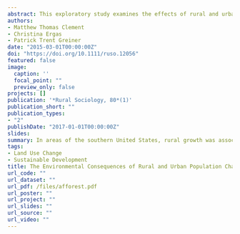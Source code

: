 ```yaml
---
abstract: This exploratory study examines the effects of rural and urban population change on forest cover at the local level across the southern United States. Using county‐level data from the National Land Cover Database and other U.S. government sources, we regressed the total area of forest cover on rural and urban population size in spatial panel models with two‐way fixed effects. When we controlled for several other factors, including the number of forestry operations at the county level, regression results indicate that urban change had no effect, but rural population size was positively related to total forest area, and this effect was most pronounced in and around Georgia. Thus, in areas of the southern United States, rural growth was associated with afforestation, not deforestation. We speculate on how this unusual finding contributes to the debate between ecological modernization and urban political economy implicated in previous cross‐national research.
authors:
- Matthew Thomas Clement
- Christina Ergas
- Patrick Trent Greiner
date: "2015-03-01T00:00:00Z"
doi: "https://doi.org/10.1111/ruso.12056"
featured: false
image:
  caption: ''
  focal_point: ""
  preview_only: false
projects: []
publication: '*Rural Sociology, 80*(1)'
publication_short: ""
publication_types:
- "2"
publishDate: "2017-01-01T00:00:00Z"
slides:
summary: In areas of the southern United States, rural growth was associated with afforestation, not deforestation. We speculate on how this unusual finding contributes to the debate between ecological modernization and urban political economy.
tags:
- Land Use Change
- Sustainable Development
title: The Environmental Consequences of Rural and Urban Population Change- An Exploratory Spatial Panel Study of Forest Cover in the Southern United States, 2001–2006
url_code: ""
url_dataset: ""
url_pdf: /files/afforest.pdf
url_poster: ""
url_project: ""
url_slides: ""
url_source: ""
url_video: ""
---
```


